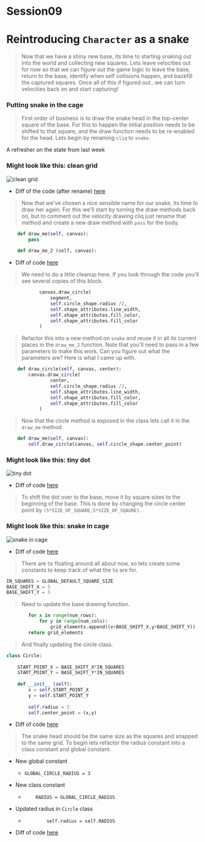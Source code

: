 # Session09

# Reintroducing `Character` as a snake
> Now that we have a shiny new base, its time to starting snaking out into the world and collecting new squares. Lets leave velocities out for now so that we can figure out the game logic to leave the base, return to the base, identify when self collisions happen, and backfill the captured squares. Once all of this if figured out...we can turn velocities back on and start capturing!

### Putting snake in the cage
> First order of business is to draw the snake head in the top-center square of the base. For this to happen the initial position needs to be shifted to that square, and the draw function needs to be re-enabled for the head. Lets begin by renaming `cliq` to `snake`.

A refresher on the state from last week

### Might look like this: clean grid
![clean grid](https://drive.google.com/uc?export=download&id=0B3SFnARVIcGLZ0FRemJYdWVfMHM)

* Diff of the code (after rename) [here](https://github.com/bellcodo/creating-cliq/commit/5538da81e5edf9ea2ec82fdc2dac694fcc04c698)

> Now that we've chosen a nice sensible name for our snake, its time to draw her again. For this we'll start by turning the draw methods back on, but to comment out the velocity drawing cliq just rename that method and create a new draw method with `pass` for the body.

```python
    def draw_me(self, canvas):
        pass
    
    def draw_me_2 (self, canvas):
```

* Diff of code [here](https://github.com/bellcodo/creating-cliq/commit/541c2e748126912b1a1f8039a7b91c27caa4516a)

> We need to do a little cleanup here. If you look through the code you'll see several copies of this block.

```python
            canvas.draw_circle(
                segment,
                self.circle_shape.radius /2,
                self.shape_attributes.line_width,
                self.shape_attributes.fill_color,
                self.shape_attributes.fill_color    
            )
```

> Refactor this into a new method on `snake` and reuse it in all its current places in the `draw_me_2` function. Note that you'll need to pass in a few parameters to make this work. Can you figure out what the parameters are? Here is what I came up with.

```python
    def draw_circle(self, canvas, center):
        canvas.draw_circle(
                center,
                self.circle_shape.radius /2,
                self.shape_attributes.line_width,
                self.shape_attributes.fill_color,
                self.shape_attributes.fill_color    
            )
```

> Now that the circle method is exposed in the class lets call it in the `draw_me` method.

```python
    def draw_me(self, canvas):
        self.draw_circle(canvas, self.circle_shape.center_point)
```

### Might look like this: tiny dot
![tiny dot](https://drive.google.com/uc?export=download&id=0B3SFnARVIcGLZWdTTWMzRmNpa1U)

* Diff of code [here](https://github.com/bellcodo/creating-cliq/commit/6e9f771de6acb341129c47d2daccd0a759ab3d42)

> To shift the dot over to the base, move it by square sizes to the beginning of the base. This is done by changing the circle center point by `(5*SIZE_OF_SQUARE,5*SIZE_OF_SQAURE)`.

### Might look like this: snake in cage
![snake in cage](https://drive.google.com/uc?export=download&id=0B3SFnARVIcGLaUpDemZ3TWswNUE)

* Diff of code [here](https://github.com/bellcodo/creating-cliq/commit/5da02a41a598d84b520ba706c501240f86d27bdf)

> There are `5`s floating around all about now, so lets create some constants to keep track of what the `5`s are for.

```python
IN_SQUARES = GLOBAL_DEFAULT_SQUARE_SIZE
BASE_SHIFT_X = 5
BASE_SHIFT_Y = 5
```

> Need to update the base drawing function.

```python
        for x in range(num_rows):
            for y in range(num_cols):
                grid_elements.append((x+BASE_SHIFT_X,y+BASE_SHIFT_Y))
        return grid_elements
```

> And finally updating the circle class.

```python
class Circle:
    
    START_POINT_X = BASE_SHIFT_X*IN_SQUARES
    START_POINT_Y = BASE_SHIFT_Y*IN_SQUARES
    
    def __init__ (self):
        x = self.START_POINT_X
        y = self.START_POINT_Y
        
        self.radius = 3
        self.center_point = (x,y)
```

* Diff of code [here](https://github.com/bellcodo/creating-cliq/commit/127e0d7006688a67df01256e8c3cfeda90f94536)

> The snake head should be the same size as the squares and snapped to the same grid. To begin lets refactor the radius constant into a class constant and global constant.

* New global constant
     - `GLOBAL_CIRCLE_RADIUS = 3`
* New class constant
     - `    RADIUS = GLOBAL_CIRCLE_RADIUS`
* Updated radius in `Circle` class
     - `        self.radius = self.RADIUS`

* Diff of code [here](https://github.com/bellcodo/creating-cliq/commit/fc12c88bfbb473de5c6557ff7d97ccc20d95f6b2)
